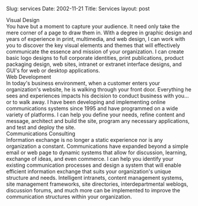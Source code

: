 Slug: services
Date: 2002-11-21
Title: Services
layout: post

<div class="subhead"><a name="design"></a>Visual Design</div>
You have but a moment to capture your audience.  It need only take the mere corner of a page to draw them in.   With a degree in graphic design and years of experience in print, multimedia, and web design,  I can work with you to discover the key visual elements and themes that will effectively communicate the essence and mission of your organization.  I can create basic logo designs to full corporate identities, print publications, product packaging design, web sites, intranet  or extranet interface designs, and GUI&#39;s for web or desktop applications.


<div class="subhead"><a name="development"></a>Web Development</div>
In today&#39;s business environment, when a customer enters your organization&#39;s website, he is walking through your front door.  Everything he sees and experiences impacts his decision to conduct business with you... or to walk away.   I have been developing and implementing online communications systems since 1995 and have programmed on a wide variety of platforms.  I can help you define your needs, refine content and message, architect and build the site, program any necessary applications, and test and deploy the site.

<div class="subhead"><a name="consulting"></a>Communications Consulting</div>
Information exchange is no longer a static experience nor is any organization a constant.  Communications have expanded beyond a simple email or web page to dynamic systems that allow for discussion, learning, exchange of ideas, and even commerce.  I can help you identify your existing communication processes and design a system that will enable efficient information exchange that suits your organization&#39;s unique structure and needs.  Intelligent intranets, content management systems, site management frameworks, site directories, interdepartmental weblogs, discussion forums, and much more can be implemented to improve the communication structures within your organization.
